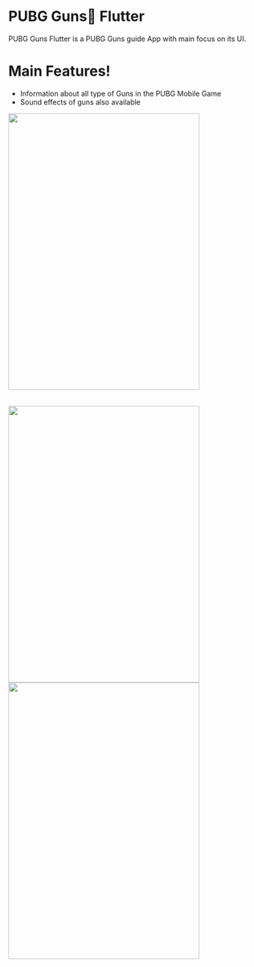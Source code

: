 # PUBG Guns🔫 Flutter


PUBG Guns Flutter is a PUBG Guns guide App with main focus on its UI. 

# Main Features!

  - Information about all type of Guns in the PUBG Mobile Game
  - Sound effects of guns also available

<a href="url"><img src="https://i.ibb.co/0j2XtTG/Screenshot-20201106-213545.png" height="550" width="380" ></a>
<h6>  </h6>
<a href="url"><img src="https://i.ibb.co/9HBNL6S/Screenshot-20201106-213608.png" height="550" width="380" ></a>
<a href="url"><img src="https://i.ibb.co/99QdKs9/Screenshot-20201106-213647.png" height="550" width="380" ></a>
